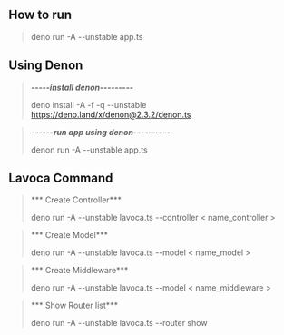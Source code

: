 ## How to run 

> deno run -A --unstable app.ts
>
>
## **Using Denon**

>
>***-----install denon---------*** 
>
>deno install -A -f -q --unstable https://deno.land/x/denon@2.3.2/denon.ts

>***------run app using denon----------*** 
>
>denon run -A --unstable app.ts

## **Lavoca Command**
>
>
>*** Create Controller*** 
>
>deno run -A --unstable lavoca.ts --controller < name_controller >

>*** Create Model*** 
>
>deno run -A --unstable lavoca.ts --model < name_model >

>*** Create Middleware*** 
>
>deno run -A --unstable lavoca.ts --model < name_middleware >


>*** Show Router list*** 
>
>deno run -A --unstable lavoca.ts --router show